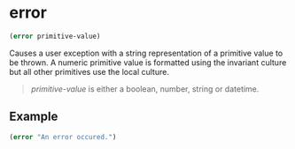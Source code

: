 # error
```scheme
(error primitive-value)
```
Causes a user exception with a string representation of a primitive value to be thrown.
A numeric primitive value is formatted using the invariant culture but all other primitives use the local culture.

> *primitive-value* is either a boolean, number, string or datetime.

## Example
```scheme
(error "An error occured.")
```